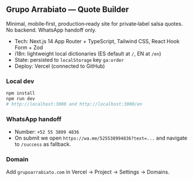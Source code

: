 ## Grupo Arrabiato — Quote Builder

Minimal, mobile‑first, production‑ready site for private‑label salsa quotes. No backend. WhatsApp handoff only.

- Tech: Next.js 14 App Router + TypeScript, Tailwind CSS, React Hook Form + Zod
- i18n: lightweight local dictionaries (ES default at `/`, EN at `/en`)
- State: persisted to `localStorage` key `ga:order`
- Deploy: Vercel (connected to GitHub)

### Local dev

```bash
npm install
npm run dev
# http://localhost:3000 and http://localhost:3000/en
```

### WhatsApp handoff

- Number: `+52 55 3899 4836`
- On submit we open `https://wa.me/525538994836?text=...` and navigate to `/success` as fallback.

### Domain

Add `grupoarrabiato.com` in Vercel → Project → Settings → Domains.


